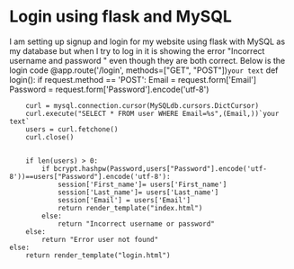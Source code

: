 
# Login using flask and MySQL

I am setting up signup and login for my website using flask with MySQL as my database but when I try to log in it is showing the error "Incorrect username and password " even though they are both correct.
Below is the login code
@app.route('/login', methods=["GET", "POST"])`your text`
def login():
    if request.method == 'POST':
        Email = request.form['Email']
        Password = request.form['Password'].encode('utf-8')
        
        curl = mysql.connection.cursor(MySQLdb.cursors.DictCursor)
        curl.execute("SELECT * FROM user WHERE Email=%s",(Email,))`your text`
        users = curl.fetchone()
        curl.close()
        
        
        if len(users) > 0:
            if bcrypt.hashpw(Password,users["Password"].encode('utf-8'))==users["Password"].encode('utf-8'):
                session['First_name']= users['First_name']
                session['Last_name']= users['Last_name']
                session['Email'] = users['Email']
                return render_template("index.html")
            else:
                return "Incorrect username or password"
        else:
            return "Error user not found"
    else:
        return render_template("login.html")
        



        